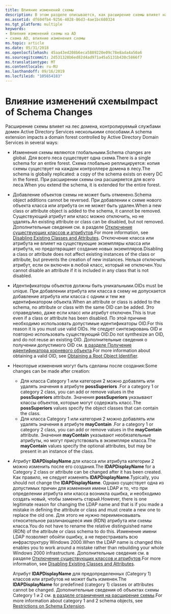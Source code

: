```yaml
---
title: Влияние изменений схемы
description: В этом разделе описывается, как расширение схемы влияет на Active Directory лес.
ms.assetid: df604fb4-9256-4028-86d3-4ae1bc680324
ms.tgt_platform: multiple
keywords:
- Влияние изменений схемы на AD
- схема AD, влияние изменения схемы
ms.topic: article
ms.date: 05/31/2018
ms.openlocfilehash: 45aa43ed208b6eca5889220e09c78e8ada4a50a6
ms.sourcegitcommit: 2d531328b6ed82d4ad971a45a5131b430c5866f7
ms.translationtype: MT
ms.contentlocale: ru-RU
ms.lasthandoff: 09/16/2019
ms.locfileid: "105654183"
---
```

# <a name="impact-of-schema-changes"></a><span data-ttu-id="28323-105">Влияние изменений схемы</span><span class="sxs-lookup"><span data-stu-id="28323-105">Impact of Schema Changes</span></span>

<span data-ttu-id="28323-106">Расширение схемы влияет на лес домена, контролируемый службами домен Active Directory Services несколькими способами.</span><span class="sxs-lookup"><span data-stu-id="28323-106">A schema extension impacts a domain forest controlled by Active Directory Domain Services in several ways:</span></span>

-   <span data-ttu-id="28323-107">Изменения схемы являются глобальными.</span><span class="sxs-lookup"><span data-stu-id="28323-107">Schema changes are global.</span></span> <span data-ttu-id="28323-108">Для всего леса существует одна схема.</span><span class="sxs-lookup"><span data-stu-id="28323-108">There is a single schema for an entire forest.</span></span> <span data-ttu-id="28323-109">Схема глобально реплицируется: копия схемы существует на каждом контроллере домена в лесу.</span><span class="sxs-lookup"><span data-stu-id="28323-109">The schema is globally replicated: a copy of the schema exists on every DC in the forest.</span></span> <span data-ttu-id="28323-110">При расширении схемы она расширяется для всего леса.</span><span class="sxs-lookup"><span data-stu-id="28323-110">When you extend the schema, it is extended for the entire forest.</span></span>
-   <span data-ttu-id="28323-111">Добавление объектов схемы не может быть отменено.</span><span class="sxs-lookup"><span data-stu-id="28323-111">Schema object additions cannot be reversed.</span></span> <span data-ttu-id="28323-112">При добавлении к схеме нового объекта класса или атрибута он не может быть удален.</span><span class="sxs-lookup"><span data-stu-id="28323-112">When a new class or attribute object is added to the schema, it cannot be removed.</span></span> <span data-ttu-id="28323-113">Существующий атрибут или класс можно отключить, но не удалять.</span><span class="sxs-lookup"><span data-stu-id="28323-113">An existing attribute or class can be disabled, but not removed.</span></span> <span data-ttu-id="28323-114">Дополнительные сведения см. в разделе [Отключение существующих классов и атрибутов](disabling-existing-classes-and-attributes.md).</span><span class="sxs-lookup"><span data-stu-id="28323-114">For more information, see [Disabling Existing Classes and Attributes](disabling-existing-classes-and-attributes.md).</span></span> <span data-ttu-id="28323-115">Отключение класса или атрибута не влияет на существующие экземпляры класса или атрибута, но предотвращает создание новых экземпляров.</span><span class="sxs-lookup"><span data-stu-id="28323-115">Disabling a class or attribute does not affect existing instances of the class or attribute, but prevents the creation of new instances.</span></span> <span data-ttu-id="28323-116">Нельзя отключить атрибут, если он включен в любой класс, который не отключен.</span><span class="sxs-lookup"><span data-stu-id="28323-116">You cannot disable an attribute if it is included in any class that is not disabled.</span></span>
-   <span data-ttu-id="28323-117">Идентификаторы объектов должны быть уникальными.</span><span class="sxs-lookup"><span data-stu-id="28323-117">OIDs must be unique.</span></span> <span data-ttu-id="28323-118">При добавлении атрибута или класса в схему не допускается добавление атрибута или класса с одним и тем же идентификатором объекта.</span><span class="sxs-lookup"><span data-stu-id="28323-118">When an attribute or class is added to the schema, no attribute or class with the same OID can be added.</span></span> <span data-ttu-id="28323-119">Это справедливо, даже если класс или атрибут отключен.</span><span class="sxs-lookup"><span data-stu-id="28323-119">This is true even if a class or attribute has been disabled.</span></span> <span data-ttu-id="28323-120">По этой причине необходимо использовать допустимые идентификаторы OID.</span><span class="sxs-lookup"><span data-stu-id="28323-120">For this reason it is you must use valid OIDs.</span></span> <span data-ttu-id="28323-121">Не следует синтезировань OID и повторно использовать существующий OID.</span><span class="sxs-lookup"><span data-stu-id="28323-121">Do not synthesize an OID, and do not reuse an existing OID.</span></span> <span data-ttu-id="28323-122">Дополнительные сведения о получении допустимого OID см. [в разделе Получение идентификатора корневого объекта](obtaining-an-object-identifier.md).</span><span class="sxs-lookup"><span data-stu-id="28323-122">For more information about obtaining a valid OID, see [Obtaining a Root Object Identifier](obtaining-an-object-identifier.md).</span></span>
-   <span data-ttu-id="28323-123">Некоторые изменения могут быть сделаны после создания:</span><span class="sxs-lookup"><span data-stu-id="28323-123">Some changes can be made after creation:</span></span>

    -   <span data-ttu-id="28323-124">Для класса Category 1 или категория 2 можно добавлять или удалять значения в атрибуте **possSuperiors** .</span><span class="sxs-lookup"><span data-stu-id="28323-124">For a category 1 or category 2 class, you can add or remove values in the **possSuperiors** attribute.</span></span> <span data-ttu-id="28323-125">Значения **possSuperiors** указывают классы объектов, которые могут содержать класс.</span><span class="sxs-lookup"><span data-stu-id="28323-125">The **possSuperiors** values specify the object classes that can contain the class.</span></span>
    -   <span data-ttu-id="28323-126">Для класса Category 1 или категория 2 можно добавлять или удалять значения в атрибуте **mayContain** .</span><span class="sxs-lookup"><span data-stu-id="28323-126">For a category 1 or category 2 class, you can add or remove values in the **mayContain** attribute.</span></span> <span data-ttu-id="28323-127">Значения **mayContain** указывают необязательные атрибуты, но могут присутствовать в экземпляре класса.</span><span class="sxs-lookup"><span data-stu-id="28323-127">The **mayContain** values specify the optional attributes, but may be present in an instance of the class.</span></span>

-   <span data-ttu-id="28323-128">Атрибут **lDAPDisplayName** для класса или атрибута категории 2 можно изменить после его создания.</span><span class="sxs-lookup"><span data-stu-id="28323-128">The **lDAPDisplayName** for a Category 2 class or attribute can be changed after it has been created.</span></span> <span data-ttu-id="28323-129">Как правило, не следует изменять **lDAPDisplayName**.</span><span class="sxs-lookup"><span data-stu-id="28323-129">Typically, you should not change the **lDAPDisplayName**.</span></span> <span data-ttu-id="28323-130">Однако существует одна из допустимых причин для изменения имени LDAP и то, что при определении атрибута или класса возникла ошибка, и необходимо создать новый, чтобы заменить старый.</span><span class="sxs-lookup"><span data-stu-id="28323-130">However, there is one legitimate reason for changing the LDAP name and that is if you made a mistake in defining the attribute or class and must create a new one to replace the old one.</span></span> <span data-ttu-id="28323-131">Для этого не нужно переименовывать относительное различающееся имя (RDN) атрибута или схемы класса.</span><span class="sxs-lookup"><span data-stu-id="28323-131">You do not have to rename the relative distinguished name (RDN) of the attribute or class schema to do this.</span></span> <span data-ttu-id="28323-132">Изменение имени LDAP позволяет обойти ошибку, а не перестраивать всю инфраструктуру Windows 2000.</span><span class="sxs-lookup"><span data-stu-id="28323-132">When the LDAP name is changed this enables you to work around a mistake rather than rebuilding your whole Windows 2000 infrastructure.</span></span> <span data-ttu-id="28323-133">Дополнительные сведения см. в разделе [Отключение существующих классов и атрибутов](disabling-existing-classes-and-attributes.md).</span><span class="sxs-lookup"><span data-stu-id="28323-133">For more information, see [Disabling Existing Classes and Attributes](disabling-existing-classes-and-attributes.md).</span></span>

    <span data-ttu-id="28323-134">Атрибут **lDAPDisplayName** для предопределенных (Category 1) классов или атрибутов не может быть изменен.</span><span class="sxs-lookup"><span data-stu-id="28323-134">The **lDAPDisplayName** for predefined (category 1) classes or attributes cannot be changed.</span></span> <span data-ttu-id="28323-135">Дополнительные сведения об объектах схемы Category 1 и 2 см. [в разделе ограничения на расширение схемы](restrictions-on-schema-extension.md).</span><span class="sxs-lookup"><span data-stu-id="28323-135">For more information about category 1 and 2 schema objects, see [Restrictions on Schema Extension](restrictions-on-schema-extension.md).</span></span>

 

 




